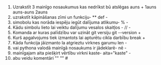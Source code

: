1. Uzrakstīt 3 mainīgo nosaukumus kas nedrīkst bū atslēgas auns +  1auns auns-auns 2auns
2. uzrakstīt kāpināšanas zīmi un funkciju- **   def - 
3. simobolu kas norāda iespēju  iegūt dalījuma atlikumu- %  -
4. Kādu simbolu lieto  lai veiktu dalījumu vesalos skaitļos - //   -
5. Komanda ar kuras palīdzību var uzināt git versiju git --version    +
6. Kurš apgalvojums tiek izmantots lai apturētu cikla darbību 
break    +
7. Kāda funkcija jāizmanto la atgrieztu virknes garumu
  len    -
8. vai pythona valodā mainīgā nosaukums ir jādeklarē- nē   -
9. mainīgajam aita piešķirt vērtību virkni kaste- aita="kaste"   -
10. abu veidu komentāri "" ""  # 
